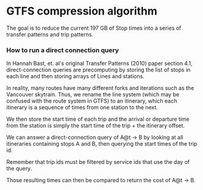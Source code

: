 # GTFS compression algorithm

The goal is to reduce the current 197 GB of Stop times into a series of transfer patterns and trip patterns.

### How to run a direct connection query

In Hannah Bast, et. al's original Transfer Patterns (2010) paper section 4.1, direct-connection queries are precomputing by storing the list of stops in each line and then storing arrays of Lines and stations.

In reality, many routes have many different forks and iterations such as the Vancouver skytrain. Thus, we rename the line system (which may be confused with the route system in GTFS) to an itinerary, which each itinerary is a sequence of times from one station to the next.

We then store the start time of each trip and the arrival or departure time from the station is simply the start time of the trip + the itinerary offset.

We can answer a direct-connection query of A@t -> B by looking at all itineraries containing stops A and B, then querying the start times of the trip id. 

Remember that trip ids must be filtered by service ids that use the day of the query.

Those resulting times can then be compared to return the cost of A@t -> B.